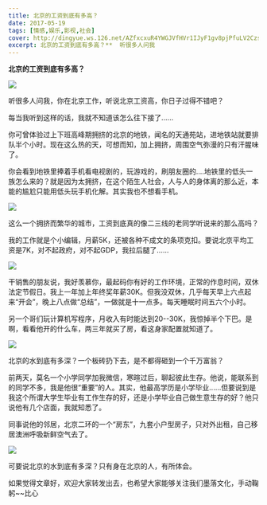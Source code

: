 ```yaml
---
title: 北京的工资到底有多高？
date: 2017-05-19
tags: [情感,娱乐,影视,社会]
cover: http://dingyue.ws.126.net/AZfxcxuR4YWGJVfHVr1IJyF1gv8pjPfuLV2Czs=iCr8C31495181232560.jpg
excerpt: 北京的工资到底有多高？**  听很多人问我
---
```

**北京的工资到底有多高？**

![](http://dingyue.ws.126.net/AZfxcxuR4YWGJVfHVr1IJyF1gv8pjPfuLV2Czs=iCr8C31495181232560.jpg)  

听很多人问我，你在北京工作，听说北京工资高，你日子过得不错吧？

每当我听到这样的话，我就不知道该怎么往下接了......

你可曾体验过上下班高峰期拥挤的北京的地铁，闻名的天通苑站，进地铁站就要排队半个小时。现在这么热的天，可想而知，加上拥挤，周围空气弥漫的只有汗腥味了。

你会看到地铁里捧着手机看电视剧的，玩游戏的，刷朋友圈的....地铁里的低头一族怎么来的？就是因为太拥挤，在这个陌生人社会，人与人的身体离的那么近，本能的尴尬只能用低头玩手机化解。其实我也不想看手机。

![](http://dingyue.ws.126.net/JhVkUhiDqhXNR1ZsO4Pxrgoo2fQ5oWotXMbbDMxorllo21495181232560compressflag.jpg)  

这么一个拥挤而繁华的城市，工资到底真的像二三线的老同学听说来的那么高吗？

我的工作就是个小编辑，月薪5K，还被各种不成文的条项克扣。要说北京平均工资是7K，对不起政府，对不起GDP，我拉后腿了......

![](http://dingyue.ws.126.net/VhJKeczacU1mqL==3RMAGOvVFaUYjMUhGHXHKWaKnDR5J1495181232560.jpg)  

干销售的朋友说，我好羡慕你，最起码你有好的工作环境，正常的作息时间，双休法定节假日。我上一年加上年终奖年薪30K。但我没双休，几乎每天早上六点起来“开会”，晚上八点做“总结”，一做就是十一点多。每天睡眠时间五六个小时。

另一个哥们玩计算机写程序，月收入有时能达到20--30K，我惊掉半个下巴。是啊，看看他开的什么车，两三年就买了房，看这身家配置就知道了。

![](http://dingyue.ws.126.net/LynSNjrbv9Pa6Dpxp7cRrjljSd65CINsiI1GexK6Yv43I1495181232561.jpg)  

北京的水到底有多深？一个板砖扔下去，是不都得砸到一个千万富翁？

前两天，莫名一个小学同学加我微信，寒暄过后，聊起彼此生存。他说，能联系到的同学不多，我是他很“重要”的人。其实，他最高学历是小学毕业......但要说到是我这个所谓大学生毕业有工作生存的好，还是小学毕业自己做生意生存的好？他只说他有几个店面，我就知悉了。

同事说他的邻居，北京二环的一个“房东”，九套小户型房子，只对外出租，自己移居澳洲呼吸新鲜空气去了。

![](http://dingyue.ws.126.net/UjZnmjR3hO21kQIF1oRmW0yCyr3Kjk9NVNXqdTcTiqFVP1495181232561.jpg)  

可要说北京的水到底有多深？只有身在北京的人，有所体会。

如果觉得文章好，欢迎大家转发出去，也希望大家能够关注我们墨落文化，手动鞠躬~~比心

